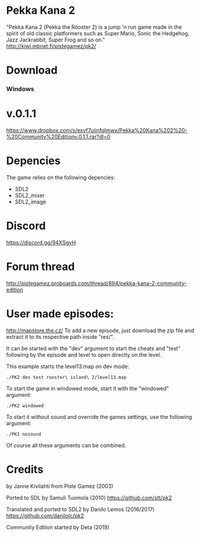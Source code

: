 # Pekka Kana 2
"Pekka Kana 2 (Pekka the Rooster 2) is a jump 'n run game made in the spirit of old classic platformers such as Super Mario, Sonic the Hedgehog, Jazz Jackrabbit, Super Frog and so on."
http://kiwi.mbnet.fi/pistegamez/pk2/


# Download

### Windows
# v.0.1.1
https://www.dropbox.com/s/exvf7uiinfqlmwx/Pekka%20Kana%202%20-%20Community%20Editionv.0.1.1.rar?dl=0

# Depencies

The game relies on the following depencies:
* SDL2
* SDL2_mixer
* SDL2_image

# Discord
https://discord.gg/94XSgyH

# Forum thread
http://pistegamez.proboards.com/thread/894/pekka-kana-2-community-edition

# User made episodes:
http://mapstore.the.cz/
To add a new episode, just download the zip file and extract it to its respective path inside "res/".

It can be started with the "dev" argument to start the
cheats and "test" following by the episode and level to
open directly on the level.

This example starts the level13.map on dev mode:
```
./PK2 dev test rooster\ island\ 2/level13.map
```

To start the game in windowed mode, start it with the "windowed" argument:
```
./PK2 windowed
```

To start it without sound and override the games settings, use the following argument:
```
./PK2 nosound
```

Of course all these arguments can be combined.

# Credits
by Janne Kivilahti from Piste Gamez (2003)

Ported to SDL by Samuli Tuomola (2010)
https://github.com/stt/pk2

Translated and ported to SDL2 by Danilo Lemos (2016/2017)
https://github.com/danilolc/pk2

Community Edition started by Deta (2019)
